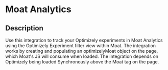 # Moat Analytics

## Description

Use this integration to track your Optimizely experiments in Moat Analytics using the Optimizely Experiment filter view within Moat. The integration works by creating and populating an optimizelyMoat object on the page, which Moat's JS will consume when loaded. The integration depends on Optimizely being loaded Synchronously above the Moat tag on the page. 
